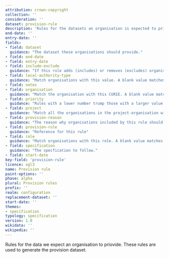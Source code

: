 ```yaml
---
attribution: crown-copyright
collection: ''
consideration: ''
dataset: provision-rule
description: 'Rules for the datasets an organisation is expected to priovide'
end-date: ''
entry-date: ''
fields:
- field: dataset
  guidance: "The dataset these organisations should provide."
- field: end-date
- field: entry-date
- field: include-exclude
  guidance: "If this rule adds (includes) or removes (excludes) organisations from this rule."
- field: local-authority-type
  guidance: "Match organisations with this value. A blank value matches any organisation."
- field: notes
- field: organisation
  guidance: "Match the organisation with this CURIE. A blank value matches any organisation."
- field: priority
  guidance: "Rules with a lower number trump those with a larger value."
- field: project
  guidance: "Match all the organisations in the project-organisation with a project field of this value."
- field: provision-reason
  guidance: "The reason why organisations included by this rule should provide this dataset."
- field: provision-rule
  guidance: "Reference for this rule"
- field: role
  guidance: "Match organisations with this role. A blank value matches any organisation."
- field: specification
  guidance: "The specfication to follow."
- field: start-date
key-field: 'provision-rule'
licence: ogl3
name: Provision rule
paint-options: ''
phase: alpha
plural: Provision rules
prefix: ''
realm: configuration
replacement-dataset: ''
start-date: ''
themes:
- specification
typology: specification
version: 1.0
wikidata: ''
wikipedia: ''
---
```


Rules for the data we expect an organisation to priovide. These rules are used to generate the provision dataset.
